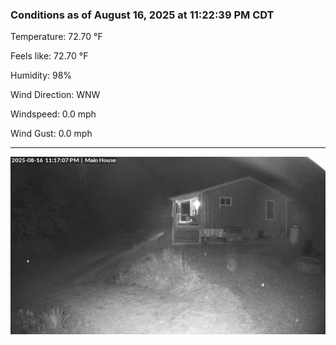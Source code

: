 ### Conditions as of August 16, 2025 at 11:22:39 PM CDT 

Temperature: 72.70 &deg;F

Feels like: 72.70 &deg;F

Humidity: 98%

Wind Direction: WNW

Windspeed: 0.0 mph

Wind Gust: 0.0 mph

---

<img src="./images/latest.jpeg"/>

